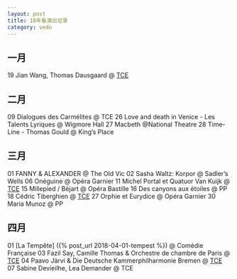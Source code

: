 ```yaml
---
layout: post
title: 18年看演出记录
category: vedo
---
```

## 一月
19 Jian Wang, Thomas Dausgaard @ [TCE](http://www.theatrechampselysees.fr/saison/orchestre/orchestres-associes/orchestre-de-chambre-de-paris-7)

## 二月
09 Dialogues des Carmélites @ TCE
26 Love and death in Venice - Les Talents Lyriques @ Wigmore Hall
27 Macbeth @National Theatre
28 Time-Line - Thomas Gould @ King’s Place

## 三月
01 FANNY & ALEXANDER @ The Old Vic
02 Sasha Waltz: Korpor @ Sadler’s Wells
06 Onéguine @ Opéra Garnier
11 Michel Portal et Quatuor Van Kuijk @ [TCE](http://www.theatrechampselysees.fr/saison/recital/concerts-dimanche-matin/m-portal-quatuor-van-kuijk)
15 Millepied / Béjart @ Opéra Bastille
16 Des canyons aux étoiles @ PP
18 Cédric Tiberghien @ [TCE](http://www.theatrechampselysees.fr/saison/recital/concerts-dimanche-matin/cedric-tiberghien)
27 Orphie et Eurydice @ Opéra Garnier
30 Maria Munoz @ PP

## 四月
01 [La Tempête] ({% post_url 2018-04-01-tempest %}) @ Comédie Française
03 Fazil Say, Camille Thomas & Orchestre de chambre de Paris @ [TCE](http://www.theatrechampselysees.fr/saison/orchestre/orchestres-associes/orchestre-de-chambre-de-paris-12)
04 Paavo Järvi & Die Deutsche Kammerphilharmonie Bremen @ [TCE](http://www.theatrechampselysees.fr/saison/orchestre/orchestres-residents/die-deutsche-kammerphilharmonie-bremen-1)
07  Sabine Devieilhe, Lea Demander @ TCE

<!--more-->
